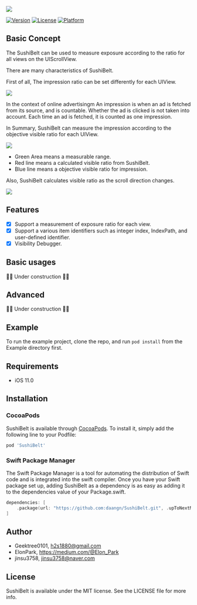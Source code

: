 <img src="https://github.com/daangn/SushiBelt/blob/master/screenshots/logo.png" />

[![Version](https://img.shields.io/cocoapods/v/SushiBelt.svg?style=flat)](https://cocoapods.org/pods/SushiBelt)
[![License](https://img.shields.io/cocoapods/l/SushiBelt.svg?style=flat)](https://cocoapods.org/pods/SushiBelt)
[![Platform](https://img.shields.io/cocoapods/p/SushiBelt.svg?style=flat)](https://cocoapods.org/pods/SushiBelt)

## Basic Concept
The SushiBelt can be used to measure exposure according to the ratio for all views on the UIScrollView.

There are many characteristics of SushiBelt.

First of all, The impression ratio can be set differently for each UIView.

<img src="https://github.com/daangn/SushiBelt/blob/master/screenshots/objective_ratio.png" />

In the context of online advertisingm An impression is when an ad is fetched from its source, and is countable. Whether the ad is clicked is not taken into account. Each time an ad is fetched, it is counted as one impression. 

In Summary, SushiBelt can measure the impression according to the objective visible ratio for each UIView.

<img src="https://github.com/daangn/SushiBelt/blob/master/screenshots/ratio.png" />

- Green Area means a measurable range.
- Red line means a calculated visible ratio from SushiBelt.
- Blue line means a objective visible ratio for impression.

Also, SushiBelt calculates visible ratio as the scroll direction changes.

<img src="https://github.com/daangn/SushiBelt/blob/master/screenshots/scroll_direction.png" />

## Features

- [x] Support a measurement of exposure ratio for each view.
- [x] Support a various item identifiers such as integer index, IndexPath, and user-defined identifier.
- [x] Visibility Debugger.

## Basic usages

👨‍🔧 Under construction 🧑‍🔧

## Advanced

👨‍🔧 Under construction 🧑‍🔧

## Example

To run the example project, clone the repo, and run `pod install` from the Example directory first.

## Requirements
- iOS 11.0

## Installation

### CocoaPods

SushiBelt is available through [CocoaPods](https://cocoapods.org). To install
it, simply add the following line to your Podfile:

```ruby
pod 'SushiBelt'
```

### Swift Package Manager

The Swift Package Manager is a tool for automating the distribution of Swift code and is integrated into the swift compiler.
Once you have your Swift package set up, adding SushiBelt as a dependency is as easy as adding it to the dependencies value of your Package.swift.

```swift
dependencies: [
    .package(url: "https://github.com:daangn/SushiBelt.git", .upToNextMajor(from: "0.1.0"))
]
```

## Author

- Geektree0101, h2s1880@gmail.com
- ElonPark, https://medium.com/@Elon_Park
- jinsu3758, jinsu3758@naver.com

## License

SushiBelt is available under the MIT license. See the LICENSE file for more info.

